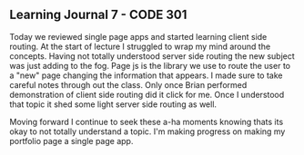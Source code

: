 ## Learning Journal 7 - CODE 301

Today we reviewed single page apps and started learning client side routing. At the start of lecture I struggled to wrap my mind around the concepts. Having not totally understood server side routing the new subject was just adding to the fog. Page js is the library we use to route the user to a "new" page changing the information that appears. I made sure to take careful notes through out the class. Only once Brian performed demonstration of client side routing did it click for me. Once I understood that topic it shed some light server side routing as well.

Moving forward I continue to seek these a-ha moments knowing thats its okay to not totally understand a topic. I'm making progress on making my portfolio page a single page app.
